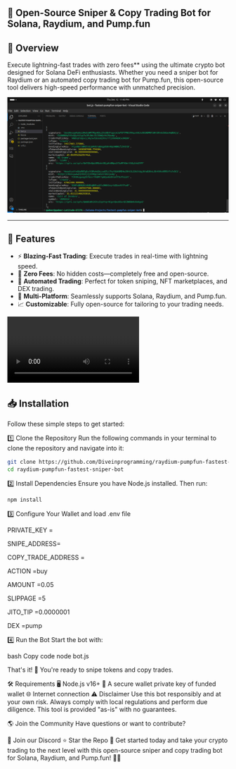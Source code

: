## 🚀 Open-Source Sniper & Copy Trading Bot for Solana, Raydium, and Pump.fun  

## 🌟 Overview

Execute lightning-fast trades with zero fees** using the ultimate crypto bot designed for Solana DeFi enthusiasts. Whether you need a sniper bot for Raydium or an automated copy trading bot for Pump.fun, this open-source tool delivers high-speed performance with unmatched precision.  


![Running Bot](runing-bot.png) 


---

## 🌟 Features  
- ⚡ **Blazing-Fast Trading**: Execute trades in real-time with lightning speed.  
- 💸 **Zero Fees**: No hidden costs—completely free and open-source.  
- 🤖 **Automated Trading**: Perfect for token sniping, NFT marketplaces, and DEX trading.  
- 🔗 **Multi-Platform**: Seamlessly supports Solana, Raydium, and Pump.fun.  
- 📈 **Customizable**: Fully open-source for tailoring to your trading needs.  


![Running Bot](bot-runing.webm) 


## 📥 Installation  

Follow these simple steps to get started:  

 
1️⃣ Clone the Repository
Run the following commands in your terminal to clone the repository and navigate into it:


```bash
git clone https://github.com/Diveinprogramming/raydium-pumpfun-fastest-sniper-bot.git  
cd raydium-pumpfun-fastest-sniper-bot
``` 

2️⃣ Install Dependencies
Ensure you have Node.js installed. Then run:


```bash
npm install
```
 
3️⃣ Configure Your Wallet and load .env file




PRIVATE_KEY =

SNIPE_ADDRESS=

COPY_TRADE_ADDRESS =

ACTION =buy

AMOUNT =0.05

SLIPPAGE =5

JITO_TIP =0.0000001

DEX =pump

4️⃣ Run the Bot
Start the bot with:

bash
Copy code
node bot.js

That's it! 🎉 You're ready to snipe tokens and copy trades.


🛠️ Requirements
🖥️ Node.js v16+
🔐 A secure wallet private key of funded wallet 
🌐 Internet connection
⚠️ Disclaimer
Use this bot responsibly and at your own risk. Always comply with local regulations and perform due diligence. This tool is provided "as-is" with no guarantees.

🌎 Join the Community
Have questions or want to contribute?

🤝 Join our Discord
⭐ Star the Repo
🔗 Get started today and take your crypto trading to the next level with this open-source sniper and copy trading bot for Solana, Raydium, and Pump.fun! 💼✨
